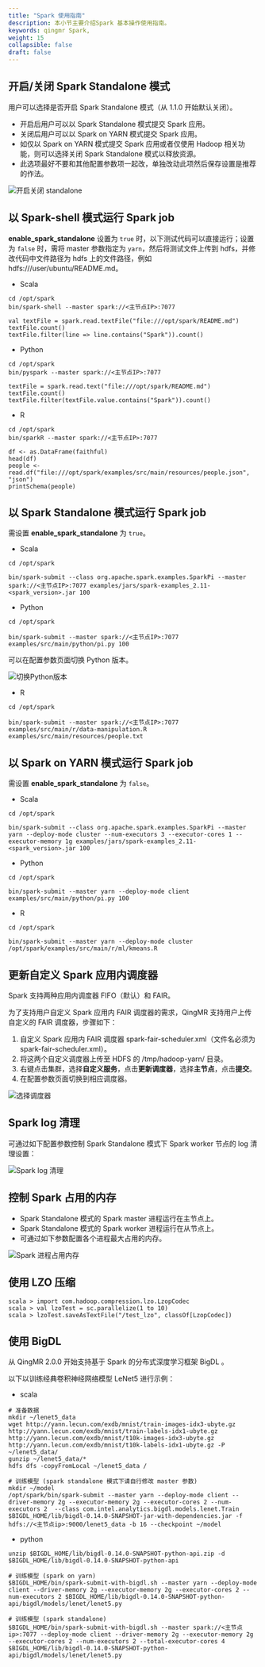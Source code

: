 ```yaml
---
title: "Spark 使用指南"
description: 本小节主要介绍Spark 基本操作使用指南。 
keywords: qingmr Spark,
weight: 15
collapsible: false
draft: false
---
```



## 开启/关闭 Spark Standalone 模式

用户可以选择是否开启 Spark Standalone 模式（从 1.1.0 开始默认关闭）。

- 开启后用户可以以 Spark Standalone 模式提交 Spark 应用。
- 关闭后用户可以以 Spark on YARN 模式提交 Spark 应用。
- 如仅以 Spark on YARN 模式提交 Spark 应用或者仅使用 Hadoop 相关功能，则可以选择关闭 Spark Standalone 模式以释放资源。
- 此选项最好不要和其他配置参数项一起改，单独改动此项然后保存设置是推荐的作法。

![开启关闭 standalone ](../../_images/switch_standalone.png)

## 以 Spark-shell 模式运行 Spark job

**enable_spark_standalone** 设置为 `true` 时，以下测试代码可以直接运行；设置为 `false` 时，需将 master 参数指定为 `yarn`，然后将测试文件上传到 hdfs，并修改代码中文件路径为 hdfs 上的文件路径，例如 hdfs:///user/ubuntu/README.md。

- Scala

```shell
cd /opt/spark
bin/spark-shell --master spark://<主节点IP>:7077

val textFile = spark.read.textFile("file:///opt/spark/README.md")
textFile.count()
textFile.filter(line => line.contains("Spark")).count()
```

- Python

```shell
cd /opt/spark
bin/pyspark --master spark://<主节点IP>:7077

textFile = spark.read.text("file:///opt/spark/README.md")
textFile.count()
textFile.filter(textFile.value.contains("Spark")).count()
```

- R

```shell
cd /opt/spark
bin/sparkR --master spark://<主节点IP>:7077

df <- as.DataFrame(faithful)
head(df)
people <- read.df("file:///opt/spark/examples/src/main/resources/people.json", "json")
printSchema(people)
```

## 以 Spark Standalone 模式运行 Spark job

需设置 **enable_spark_standalone** 为 `true`。

- Scala

```shell
cd /opt/spark

bin/spark-submit --class org.apache.spark.examples.SparkPi --master spark://<主节点IP>:7077 examples/jars/spark-examples_2.11-<spark_version>.jar 100
```

- Python

```shell
cd /opt/spark

bin/spark-submit --master spark://<主节点IP>:7077 examples/src/main/python/pi.py 100
```

可以在配置参数页面切换 Python 版本。  

![切换Python版本](../../_images/switch_python.png)

- R

```shell
cd /opt/spark

bin/spark-submit --master spark://<主节点IP>:7077 examples/src/main/r/data-manipulation.R examples/src/main/resources/people.txt
```

## 以 Spark on YARN 模式运行 Spark job

需设置 **enable_spark_standalone** 为 `false`。

- Scala

```shell
cd /opt/spark

bin/spark-submit --class org.apache.spark.examples.SparkPi --master yarn --deploy-mode cluster --num-executors 3 --executor-cores 1 --executor-memory 1g examples/jars/spark-examples_2.11-<spark_version>.jar 100
```

- Python

```shell
cd /opt/spark

bin/spark-submit --master yarn --deploy-mode client examples/src/main/python/pi.py 100
```

- R

```shell
cd /opt/spark

bin/spark-submit --master yarn --deploy-mode cluster /opt/spark/examples/src/main/r/ml/kmeans.R
```

## 更新自定义 Spark 应用内调度器

Spark 支持两种应用内调度器 FIFO（默认）和 FAIR。

为了支持用户自定义 Spark 应用内 FAIR 调度器的需求，QingMR 支持用户上传自定义的 FAIR 调度器，步骤如下：

1. 自定义 Spark 应用内 FAIR 调度器 spark-fair-scheduler.xml（文件名必须为 spark-fair-scheduler.xml）。
2. 将这两个自定义调度器上传至 HDFS 的 /tmp/hadoop-yarn/ 目录。
3. 右键点击集群，选择**自定义服务**，点击**更新调度器**，选择**主节点**，点击**提交**。
4. 在配置参数页面切换到相应调度器。

![选择调度器](../../_images/select_spark_scheduler.png)

## Spark log 清理

可通过如下配置参数控制 Spark Standalone 模式下 Spark worker 节点的 log 清理设置：

![Spark log 清理](../../_images/spark_log_setting.png)

## 控制 Spark 占用的内存

- Spark Standalone 模式的 Spark master 进程运行在主节点上。
- Spark Standalone 模式的 Spark worker 进程运行在从节点上。
- 可通过如下参数配置各个进程最大占用的内存。

![Spark 进程占用内存](../../_images/spark_daemon_memory.png)

## 使用 LZO 压缩

```shell
scala > import com.hadoop.compression.lzo.LzopCodec
scala > val lzoTest = sc.parallelize(1 to 10)
scala > lzoTest.saveAsTextFile("/test_lzo", classOf[LzopCodec])
```

## 使用 BigDL

从 QingMR 2.0.0 开始支持基于 Spark 的分布式深度学习框架 BigDL 。

以下以训练经典卷积神经网络模型 LeNet5 进行示例：

- scala  

```shell
# 准备数据
mkdir ~/lenet5_data
wget http://yann.lecun.com/exdb/mnist/train-images-idx3-ubyte.gz http://yann.lecun.com/exdb/mnist/train-labels-idx1-ubyte.gz http://yann.lecun.com/exdb/mnist/t10k-images-idx3-ubyte.gz http://yann.lecun.com/exdb/mnist/t10k-labels-idx1-ubyte.gz -P ~/lenet5_data/
gunzip ~/lenet5_data/*
hdfs dfs -copyFromLocal ~/lenet5_data /

# 训练模型 (spark standalone 模式下请自行修改 master 参数)
mkdir ~/model
/opt/spark/bin/spark-submit --master yarn --deploy-mode client --driver-memory 2g --executor-memory 2g --executor-cores 2 --num-executors 2  --class com.intel.analytics.bigdl.models.lenet.Train $BIGDL_HOME/lib/bigdl-0.14.0-SNAPSHOT-jar-with-dependencies.jar -f hdfs://<主节点ip>:9000/lenet5_data -b 16 --checkpoint ~/model
```

- python  

```shell
unzip $BIGDL_HOME/lib/bigdl-0.14.0-SNAPSHOT-python-api.zip -d $BIGDL_HOME/lib/bigdl-0.14.0-SNAPSHOT-python-api

# 训练模型 (spark on yarn)
$BIGDL_HOME/bin/spark-submit-with-bigdl.sh --master yarn --deploy-mode client --driver-memory 2g --executor-memory 2g --executor-cores 2 --num-executors 2 $BIGDL_HOME/lib/bigdl-0.14.0-SNAPSHOT-python-api/bigdl/models/lenet/lenet5.py

# 训练模型 (spark standalone)
$BIGDL_HOME/bin/spark-submit-with-bigdl.sh --master spark://<主节点ip>:7077 --deploy-mode client --driver-memory 2g --executor-memory 2g --executor-cores 2 --num-executors 2 --total-executor-cores 4 $BIGDL_HOME/lib/bigdl-0.14.0-SNAPSHOT-python-api/bigdl/models/lenet/lenet5.py
```
